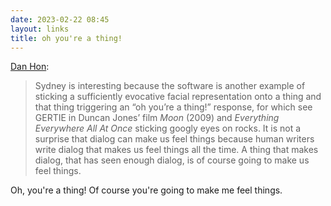 ```yaml
---
date: 2023-02-22 08:45
layout: links
title: oh you're a thing!
---
```


[Dan Hon](https://newsletter.danhon.com/archive/s14e16-the-best-to-do-list-or-project-management/): 

> Sydney is interesting because the software is another example of sticking a sufficiently evocative facial representation onto a thing and that thing triggering an “oh you’re a thing!” response, for which see GERTIE in Duncan Jones’ film *Moon* (2009) and *Everything Everywhere All At Once* sticking googly eyes on rocks. It is not a surprise that dialog can make us feel things because human writers write dialog that makes us feel things all the time. A thing that makes dialog, that has seen enough dialog, is of course going to make us feel things.

Oh, you're a thing! Of course you're going to make me feel things.